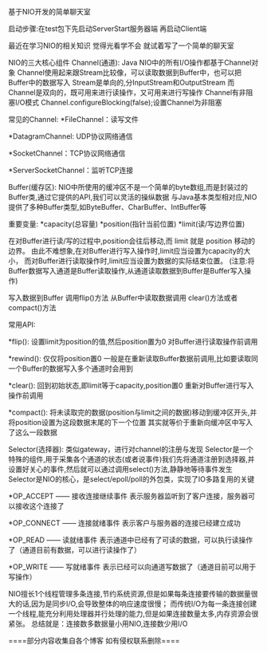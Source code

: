 基于NIO开发的简单聊天室

启动步骤:在test包下先启动ServerStart服务器端 再启动Client端

最近在学习NIO的相关知识 觉得光看学不会 就试着写了一个简单的聊天室 

NIO的三大核心组件
Channel(通道):
Java NIO中的所有I/O操作都基于Channel对象
Channel使用起来跟Stream比较像，可以读取数据到Buffer中，也可以把Buffer中的数据写入
Stream是单向的,分InputStream和OutputStream 而Channel是双向的，既可用来进行读操作，又可用来进行写操作
Channel有非阻塞I/O模式         Channel.configureBlocking(false);设置Channel为非阻塞

常见的Channel:
*FileChannel：读写文件

*DatagramChannel: UDP协议网络通信

*SocketChannel：TCP协议网络通信

*ServerSocketChannel：监听TCP连接

Buffer(缓存区):
NIO中所使用的缓冲区不是一个简单的byte数组,而是封装过的Buffer类,通过它提供的API,我们可以灵活的操纵数据
与Java基本类型相对应,NIO提供了多种Buffer类型,如ByteBuffer、CharBuffer、IntBuffer等

重要变量:
*capacity(总容量)  *position(指针当前位置)  *limit(读/写边界位置)
 
在对Buffer进行读/写的过程中,position会往后移动,而 limit 就是 position 移动的边界。
由此不难想象,在对Buffer进行写入操作时,limit应当设置为capacity的大小，
而对Buffer进行读取操作时,limit应当设置为数据的实际结束位置。
(注意:将Buffer数据写入通道是Buffer读取操作,从通道读取数据到Buffer是Buffer写入操作)

写入数据到Buffer
调用flip()方法
从Buffer中读取数据调用
clear()方法或者compact()方法

常用API:

*flip(): 设置limit为position的值,然后position置为0 对Buffer进行读取操作前调用

*rewind(): 仅仅将position置0 一般是在重新读取Buffer数据前调用,比如要读取同一个Buffer的数据写入多个通道时会用到 

*clear(): 回到初始状态,即limit等于capacity,position置0 重新对Buffer进行写入操作前调用

*compact(): 将未读取完的数据(position与limit之间的数据)移动到缓冲区开头,并将position设置为这段数据末尾的下一个位置 其实就等价于重新向缓冲区中写入了这么一段数据

Selector(选择器):
类似gateway，进行对channel的注册与发现
Selector是一个特殊的组件,用于采集各个通道的状态(或者说事件)我们先将通道注册到选择器,并设置好关心的事件,然后就可以通过调用select()方法,静静地等待事件发生
Selector是NIO的核心，是select/epoll/poll的外包类，实现了IO多路复用的关键

*OP_ACCEPT —— 接收连接继续事件 表示服务器监听到了客户连接，服务器可以接收这个连接了

*OP_CONNECT —— 连接就绪事件 表示客户与服务器的连接已经建立成功

*OP_READ —— 读就绪事件 表示通道中已经有了可读的数据，可以执行读操作了（通道目前有数据，可以进行读操作了）

*OP_WRITE —— 写就绪事件 表示已经可以向通道写数据了（通道目前可以用于写操作）

NIO擅长1个线程管理多条连接,节约系统资源,但是如果每条连接要传输的数据量很大的话,因为是同步I/O,会导致整体的响应速度很慢；
而传统I/O为每一条连接创建一个线程,能充分利用处理器并行处理的能力,但是如果连接数量太多,内存资源会很紧张。
总结就是：连接数多数据量小用NIO,连接数少用I/O


====部分内容收集自各个博客 如有侵权联系删除====